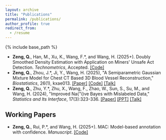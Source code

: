 ```yaml
---
layout: archive
title: "Publications"
permalink: /publications/
author_profile: true
redirect_from:
  - /resume
---
```


{% include base_path %}

- **Zeng, Q.**, Han, M., Xu, K., Wang, F.\*, and Wang, H. (2025+). Doubly Smoothed Density Estimation with Application on Miners' Unsafe Act Detection. *Technometrics*, Accepted. [[Code]](https://github.com/Helenology/Paper_DS)
- **Zeng, Q.**, Zhou, J.\*, Ji, Y., Wang, H. (2025), "A Semiparametric Gaussian Mixture Model for Chest CT Based 3D Blood Vessel Reconstruction," *Biostatistics*, 26(1), kxae013. [[Paper]](https://doi.org/10.1093/biostatistics/kxae013) [[Code]](https://github.com/Helenology/Paper_KEM) [[Talk]](https://www.bilibili.com/video/BV1hH4y1w7aS/?share_source=copy_web&vd_source=8dc5883192910cf0452f3805dff5d1ea)
- **Zeng, Q.**, Zhu, Y.\*, Zhu, X., Wang, F., Zhao, W., Sun, S., Su, M., and Wang, H. (2024), "Improved Na{\"i}ve Bayes with Mislabeled Data,"  *Statistics and Its Interface*, 17(3):323-336. [[Paper]](https://dx.doi.org/10.4310/22-SII757) [[PPT]](../files/INB_PPT.pdf) [[Talk]](https://www.bilibili.com/video/BV1mS421A7Ho/?share_source=copy_web&vd_source=8dc5883192910cf0452f3805dff5d1ea) 



## Working Papers


- **Zeng, Q.**, Rui, P.\*, and Wang, H. (2025+). MAC: Model-based annotation with confidence. *Manuscript*. [[Code]](https://github.com/Helenology/Paper_MAC)